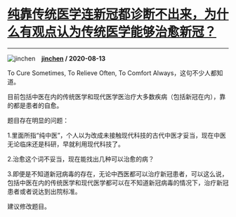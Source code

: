 # [纯靠传统医学连新冠都诊断不出来，为什么有观点认为传统医学能够治愈新冠？](https://www.zhihu.com/answer/1405596938)

----------------------------------------------------------------------------------

![jinchen](https://pic1.zhimg.com/da8e974dc.jpg?source=1940ef5c "jinchen")&emsp;**[jinchen](https://www.zhihu.com/people/jinchen-84) / 2020-08-13**

To Cure Sometimes, To Relieve Often, To Comfort Always，这句不少人都知道。

目前包括中医在内的传统医学和现代医学医治疗大多数疾病（包括新冠在内），靠的都是患者的自愈。

题目存在明显的问题：

1.里面所指“纯中医”，个人以为改成未接触现代科技的古代中医才妥当，现在中医无论临床还是科研，早就利用现代科技了。

2.治愈这个词不妥当，现在能找出几种可以治愈的病？

3.即便是不知道新冠病毒的存在，无论中西医都可以治疗新冠患者，可以这么说，包括中医在内的传统医学和现代医学都可以在不知道新冠病毒的情况下，治疗新冠患者或者说达到出院标准。

建议修改题目。

